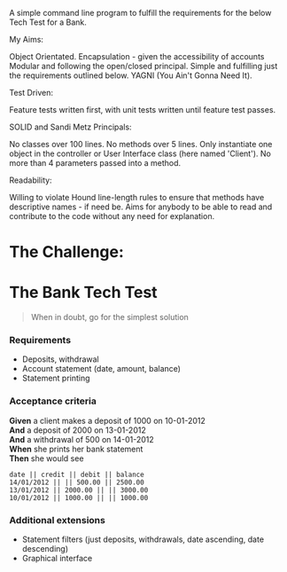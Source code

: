A simple command line program to fulfill the requirements for the below Tech Test for a Bank.

My Aims:

  Object Orientated.
  Encapsulation - given the accessibility of accounts
  Modular and following the open/closed principal.
  Simple and fulfilling just the requirements outlined below. YAGNI (You Ain't Gonna Need It).

Test Driven:

  Feature tests written first, with unit tests written until feature test passes.

SOLID and Sandi Metz Principals:

  No classes over 100 lines.
  No methods over 5 lines.
  Only instantiate one object in the controller or User Interface class (here named 'Client').
  No more than 4 parameters passed into a method.

Readability:

  Willing to violate Hound line-length rules to ensure that methods have descriptive names - if need be.
  Aims for anybody to be able to read and contribute to the code without any need for explanation.

# The Challenge:

# The Bank Tech Test

>When in doubt, go for the simplest solution

### Requirements
* Deposits, withdrawal
* Account statement (date, amount, balance)
* Statement printing

### Acceptance criteria

**Given** a client makes a deposit of 1000 on 10-01-2012  
**And** a deposit of 2000 on 13-01-2012  
**And** a withdrawal of 500 on 14-01-2012  
**When** she prints her bank statement  
**Then** she would see  


```
date || credit || debit || balance
14/01/2012 || || 500.00 || 2500.00
13/01/2012 || 2000.00 || || 3000.00
10/01/2012 || 1000.00 || || 1000.00
```

### Additional extensions

* Statement filters (just deposits, withdrawals, date ascending, date descending)
* Graphical interface
